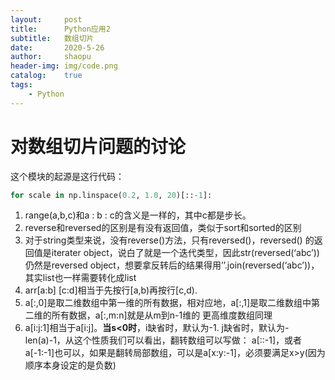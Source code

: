 ```yaml
---
layout:		post
title:		Python应用2
subtitle:	数组切片
date:		2020-5-26
author:		shaopu
header-img:	img/code.png
catalog:	true
tags:
    - Python
---
```




# 对数组切片问题的讨论

这个模块的起源是这行代码：
```python
for scale in np.linspace(0.2, 1.0, 20)[::-1]:
```
1. range(a,b,c)和a : b : c的含义是一样的，其中c都是步长。
2. reverse和reversed的区别是有没有返回值，类似于sort和sorted的区别
3. 对于string类型来说，没有reverse()方法，只有reversed()，reversed()
的返回值是iterater object，说白了就是一个迭代类型，因此str(reversed(‘abc’))
仍然是reversed object，想要拿反转后的结果得用’’.join(reversed(‘abc’))，其实list也一样需要转化成list
4. arr[a:b] [c:d]相当于先按行[a,b)再按行[c,d).
5. a[:,0]是取二维数组中第一维的所有数据，相对应地，a[:,1]是取二维数组中第二维的所有数据，a[:,m:n]就是从m到n-1维的
更高维度数组同理
6. a[i:j:1]相当于a[i:j]。**当s<0时**，i缺省时，默认为-1. j缺省时，默认为-len(a)-1，从这个性质我们可以看出，翻转数组可以写做：
a[::-1]，或者a[-1:-1]也可以，如果是翻转局部数组，可以是a[x:y:-1]，必须要满足x>y(因为顺序本身设定的是负数)